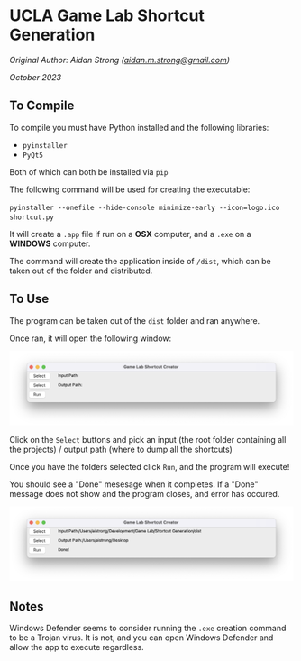 # UCLA Game Lab Shortcut Generation

_Original Author: Aidan Strong (aidan.m.strong@gmail.com)_

_October 2023_

## To Compile
To compile you must have Python installed and the following libraries:
- `pyinstaller`
- `PyQt5`
  
Both of which can both be installed via `pip`

The following command will be used for creating the executable:

`pyinstaller --onefile --hide-console minimize-early --icon=logo.ico shortcut.py`

It will create a `.app` file if run on a **OSX** computer, and a `.exe`
on a **WINDOWS** computer.

The command will create the application inside of `/dist`, which can be taken out of the folder and distributed.

## To Use

The program can be taken out of the `dist` folder and ran anywhere.

Once ran, it will open the following window:

![](./docs/app.png)

Click on the `Select` buttons and pick an input (the root folder containing all the projects) / output path (where to dump all the shortcuts)

Once you have the folders selected click `Run`, and the program will execute!

You should see a "Done" mesesage when it completes. If a "Done" message does not show and the program closes, and error has occured.

![](./docs/app2.png)

## Notes
Windows Defender seems to consider running the `.exe` creation command to be a Trojan virus. It is not, and you can open Windows Defender and allow the app to execute regardless.